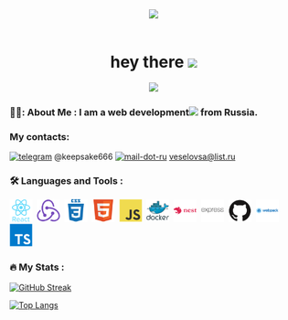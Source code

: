 <div id="header" align="center">
  <img src="https://media.giphy.com/media/M9gbBd9nbDrOTu1Mqx/giphy.gif" width="100"/>
  <div id="badges">

</div>
  <img src="https://komarev.com/ghpvc/?username=keepsake666&style=flat-square&color=blue" alt=""/>
  <h1>
  hey there
  <img src="https://media.giphy.com/media/hvRJCLFzcasrR4ia7z/giphy.gif" width="30px"/>
</h1>
</div>
<div align="center">
  <img src="https://media.giphy.com/media/2ikwIgNrmPZICNmRyX/giphy.gif" max-width="600" height="300"/>

</div>

### 👨‍💻: About Me : I am a web development<img src="https://media.giphy.com/media/WUlplcMpOCEmTGBtBW/giphy.gif" width="30"> from Russia.

### My contacts: 
[<img src='https://cdn.jsdelivr.net/npm/simple-icons@3.0.1/icons/telegram.svg' alt='telegram' height='40'>](https://t.me/keepsake666)  @keepsake666 
[<img src='https://cdn.jsdelivr.net/npm/simple-icons@3.0.1/icons/mail-dot-ru.svg' alt='mail-dot-ru' height='40'>](mailto:veselovsa@list.ru)  veselovsa@list.ru


### :hammer_and_wrench: Languages and Tools :
<div>
  
  <img src="https://github.com/devicons/devicon/blob/master/icons/react/react-original-wordmark.svg" title="React" alt="React" width="40" height="40"/>&nbsp;
  <img src="https://github.com/devicons/devicon/blob/master/icons/redux/redux-original.svg" title="Redux" alt="Redux " width="40" height="40"/>&nbsp;
  <img src="https://github.com/devicons/devicon/blob/master/icons/css3/css3-plain-wordmark.svg"  title="CSS3" alt="CSS" width="40" height="40"/>&nbsp;
  <img src="https://github.com/devicons/devicon/blob/master/icons/html5/html5-original.svg" title="HTML5" alt="HTML" width="40" height="40"/>&nbsp;
  <img src="https://github.com/devicons/devicon/blob/master/icons/javascript/javascript-original.svg" title="JavaScript" alt="JavaScript" width="40"
  height="40"/>&nbsp;
   <img src="https://github.com/devicons/devicon/blob/master/icons/docker/docker-original-wordmark.svg" title="Docker" alt="Docker" width="40"
  height="40"/>&nbsp;
   <img src="https://github.com/devicons/devicon/blob/master/icons/nestjs/nestjs-plain-wordmark.svg" title="Nest" alt="Nest" width="40"
  height="40"/>&nbsp;
   <img src="https://github.com/devicons/devicon/blob/master/icons/express/express-original-wordmark.svg" title="Ex" alt="Ex" width="40"
  height="40"/>&nbsp;
   <img src="https://raw.githubusercontent.com/devicons/devicon/1119b9f84c0290e0f0b38982099a2bd027a48bf1/icons/github/github-original.svg" title="github" alt="github" width="40" height="40"/>&nbsp;
   <img src="https://raw.githubusercontent.com/devicons/devicon/1119b9f84c0290e0f0b38982099a2bd027a48bf1/icons/webpack/webpack-original-wordmark.svg" title="webpack" alt="webpack" width="40" height="40"/>&nbsp;
     <img src="https://raw.githubusercontent.com/devicons/devicon/1119b9f84c0290e0f0b38982099a2bd027a48bf1/icons/typescript/typescript-original.svg" title="typescript" alt="typescript" width="40" height="40"/>&nbsp;

  ### :fire: My Stats :
  [![GitHub Streak](http://github-readme-streak-stats.herokuapp.com?user=keepsake666&theme=dark&background=000000)](https://git.io/streak-stats)
  
  [![Top Langs](https://github-readme-stats.vercel.app/api/top-langs/?username=keepsake666&layout=compact&theme=vision-friendly-dark)](https://github.com/anuraghazra/github-readme-stats)
  
